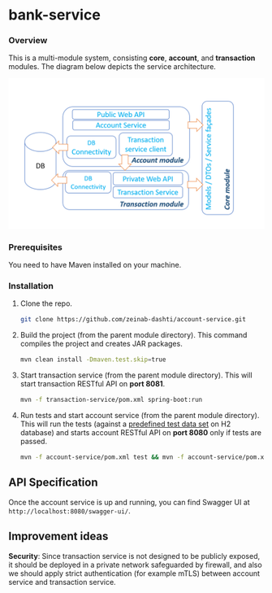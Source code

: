 # bank-service

### Overview

This is a multi-module system, consisting **core**, **account**, and **transaction** modules.
The diagram below depicts the service architecture.

![Service architecture][service-architecture]

### Prerequisites
You need to have Maven installed on your machine.

### Installation
1. Clone the repo.
   ```sh
   git clone https://github.com/zeinab-dashti/account-service.git
   ```
   
2. Build the project (from the parent module directory). This command compiles the project and creates JAR packages.
   ```sh
   mvn clean install -Dmaven.test.skip=true
   ```
    
3. Start transaction service (from the parent module directory). This will start transaction RESTful API on 
**port 8081**.
   ```sh
   mvn -f transaction-service/pom.xml spring-boot:run
   ```
   
4. Run tests and start account service (from the parent module directory). This will run the tests (against 
a [predefined test data set]() on H2 database) and starts account RESTful API on **port 8080** only if tests are passed.
   ```sh
   mvn -f account-service/pom.xml test && mvn -f account-service/pom.xml spring-boot:run
   ```
   
## API Specification
Once the account service is up and running, you can find Swagger UI at ```http://localhost:8080/swagger-ui/```.

## Improvement ideas
**Security**:
Since transaction service is not designed to be publicly exposed, it should be deployed in a private network safeguarded 
by firewall, and also we should apply strict authentication (for example mTLS) between account service and transaction 
service. 


[service-architecture]: docs/images/architecture.png